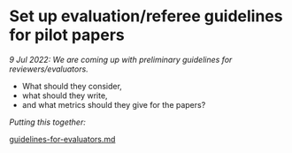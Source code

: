 # Set up evaluation/referee guidelines for pilot papers

_9 Jul 2022: We are coming up with preliminary guidelines for reviewers/evaluators._&#x20;

* What should they consider,
* what should they write,&#x20;
* and what metrics should they give for the papers?

_Putting this together:_

[guidelines-for-evaluators.md](../key-issues-explanations-faq/policies-and-templates/guidelines-for-evaluators.md "mention")

